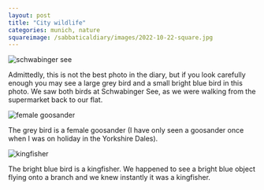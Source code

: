 ```yaml
---
layout: post
title: "City wildlife"
categories: munich, nature
squareimage: /sabbaticaldiary/images/2022-10-22-square.jpg
---
```

<img src="/sabbaticaldiary/images/2022-10-22.jpg" alt="schwabinger see" class="center">

Admittedly, this is not the best photo in the diary, but if you look carefully enough you may see a large grey bird and a small bright blue bird in this photo. We saw both birds at Schwabinger See, as we were walking from the supermarket back to our flat.

<img src="/sabbaticaldiary/images/2022-10-22-2.jpg" alt="female goosander" class="center">

The grey bird is a female goosander (I have only seen a goosander once when I was on holiday in the Yorkshire Dales).

<img src="/sabbaticaldiary/images/2022-10-22-3.jpg" alt="kingfisher" class="center">

The bright blue bird is a kingfisher. We happened to see a bright blue object flying onto a branch and we knew instantly it was a kingfisher.